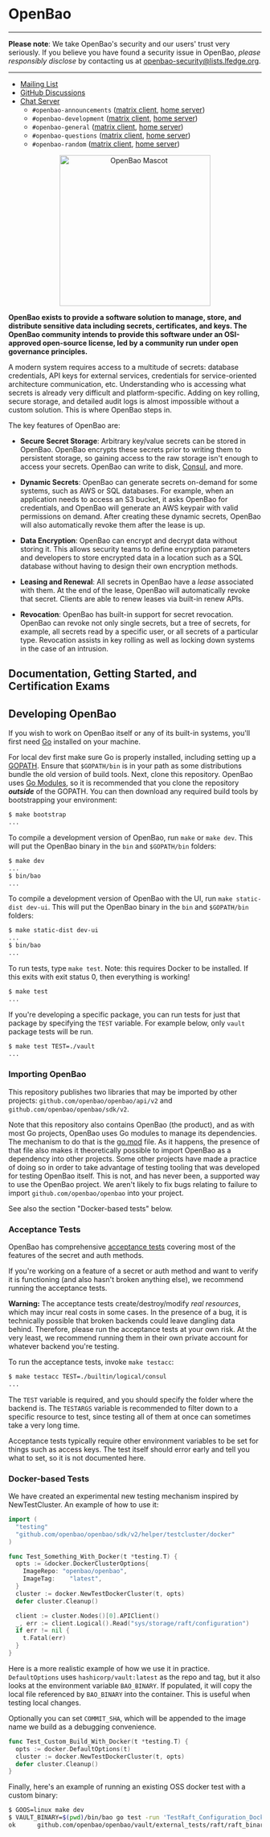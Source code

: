 # OpenBao

----

**Please note**: We take OpenBao's security and our users' trust very seriously. If you believe you have found a security issue in OpenBao, _please responsibly disclose_ by contacting us at [openbao-security@lists.lfedge.org](mailto:openbao-security@lists.lfedge.org).

----

<!-- -	Website: https://www.openbao.org -->
- [Mailing List](https://lists.lfedge.org/g/openbao)
- [GitHub Discussions](https://github.com/openbao/openbao/discussions)
- [Chat Server](https://chat.lfx.linuxfoundation.org/)
  - `#openbao-announcements` ([matrix client](https://matrix.to/#/#openbao-announcements:chat.lfx.linuxfoundation.org), [home server](https://chat.lfx.linuxfoundation.org/#/room/#openbao-announcements:chat.lfx.linuxfoundation.org))
  - `#openbao-development` ([matrix client](https://matrix.to/#/#openbao-development:chat.lfx.linuxfoundation.org), [home server](https://chat.lfx.linuxfoundation.org/#/room/#openbao-development:chat.lfx.linuxfoundation.org))
  - `#openbao-general` ([matrix client](https://matrix.to/#/#openbao-general:chat.lfx.linuxfoundation.org), [home server](https://chat.lfx.linuxfoundation.org/#/room/#openbao-general:chat.lfx.linuxfoundation.org))
  - `#openbao-questions` ([matrix client](https://matrix.to/#/#openbao-questions:chat.lfx.linuxfoundation.org), [home server](https://chat.lfx.linuxfoundation.org/#/room/#openbao-questions:chat.lfx.linuxfoundation.org))
  - `#openbao-random` ([matrix client](https://matrix.to/#/#openbao-random:chat.lfx.linuxfoundation.org), [home server](https://chat.lfx.linuxfoundation.org/#/room/#openbao-random:chat.lfx.linuxfoundation.org))

<p align="center">
  <img width="300" alt="OpenBao Mascot" src="https://raw.githubusercontent.com/openbao/artwork/main/color/openbao-color.svg">
</p>

**OpenBao exists to provide a software solution to manage, store, and distribute sensitive data including secrets, certificates, and keys. The OpenBao community intends to provide this software under an OSI-approved open-source license, led by a community run under open governance principles.**

A modern system requires access to a multitude of secrets: database credentials, API keys for external services, credentials for service-oriented architecture communication, etc. Understanding who is accessing what secrets is already very difficult and platform-specific. Adding on key rolling, secure storage, and detailed audit logs is almost impossible without a custom solution. This is where OpenBao steps in.

The key features of OpenBao are:

* **Secure Secret Storage**: Arbitrary key/value secrets can be stored
  in OpenBao. OpenBao encrypts these secrets prior to writing them to persistent
  storage, so gaining access to the raw storage isn't enough to access
  your secrets. OpenBao can write to disk, [Consul](https://www.consul.io),
  and more.

* **Dynamic Secrets**: OpenBao can generate secrets on-demand for some
  systems, such as AWS or SQL databases. For example, when an application
  needs to access an S3 bucket, it asks OpenBao for credentials, and OpenBao
  will generate an AWS keypair with valid permissions on demand. After
  creating these dynamic secrets, OpenBao will also automatically revoke them
  after the lease is up.

* **Data Encryption**: OpenBao can encrypt and decrypt data without storing
  it. This allows security teams to define encryption parameters and
  developers to store encrypted data in a location such as a SQL database without
  having to design their own encryption methods.

* **Leasing and Renewal**: All secrets in OpenBao have a _lease_ associated
  with them. At the end of the lease, OpenBao will automatically revoke that
  secret. Clients are able to renew leases via built-in renew APIs.

* **Revocation**: OpenBao has built-in support for secret revocation. OpenBao
  can revoke not only single secrets, but a tree of secrets, for example,
  all secrets read by a specific user, or all secrets of a particular type.
  Revocation assists in key rolling as well as locking down systems in the
  case of an intrusion.

Documentation, Getting Started, and Certification Exams
-------------------------------

<!-- Documentation is available on the [OpenBao website](https://www.openbao.org/docs/). -->

Developing OpenBao
--------------------

If you wish to work on OpenBao itself or any of its built-in systems, you'll
first need [Go](https://www.golang.org) installed on your machine.

For local dev first make sure Go is properly installed, including setting up a
[GOPATH](https://golang.org/doc/code.html#GOPATH). Ensure that `$GOPATH/bin` is in
your path as some distributions bundle the old version of build tools. Next, clone this
repository. OpenBao uses [Go Modules](https://github.com/golang/go/wiki/Modules),
so it is recommended that you clone the repository ***outside*** of the GOPATH.
You can then download any required build tools by bootstrapping your environment:

```sh
$ make bootstrap
...
```

To compile a development version of OpenBao, run `make` or `make dev`. This will
put the OpenBao binary in the `bin` and `$GOPATH/bin` folders:

```sh
$ make dev
...
$ bin/bao
...
```

To compile a development version of OpenBao with the UI, run `make static-dist dev-ui`. This will
put the OpenBao binary in the `bin` and `$GOPATH/bin` folders:

```sh
$ make static-dist dev-ui
...
$ bin/bao
...
```

To run tests, type `make test`. Note: this requires Docker to be installed. If
this exits with exit status 0, then everything is working!

```sh
$ make test
...
```

If you're developing a specific package, you can run tests for just that
package by specifying the `TEST` variable. For example below, only
`vault` package tests will be run.

```sh
$ make test TEST=./vault
...
```

### Importing OpenBao

This repository publishes two libraries that may be imported by other projects:
`github.com/openbao/openbao/api/v2` and `github.com/openbao/openbao/sdk/v2`.

Note that this repository also contains OpenBao (the product), and as with most Go
projects, OpenBao uses Go modules to manage its dependencies. The mechanism to do
that is the [go.mod](./go.mod) file. As it happens, the presence of that file
also makes it theoretically possible to import OpenBao as a dependency into other
projects. Some other projects have made a practice of doing so in order to take
advantage of testing tooling that was developed for testing OpenBao itself. This
is not, and has never been, a supported way to use the OpenBao project. We aren't
likely to fix bugs relating to failure to import `github.com/openbao/openbao`
into your project.

See also the section "Docker-based tests" below.

### Acceptance Tests

OpenBao has comprehensive [acceptance tests](https://en.wikipedia.org/wiki/Acceptance_testing)
covering most of the features of the secret and auth methods.

If you're working on a feature of a secret or auth method and want to
verify it is functioning (and also hasn't broken anything else), we recommend
running the acceptance tests.

**Warning:** The acceptance tests create/destroy/modify *real resources*, which
may incur real costs in some cases. In the presence of a bug, it is technically
possible that broken backends could leave dangling data behind. Therefore,
please run the acceptance tests at your own risk. At the very least,
we recommend running them in their own private account for whatever backend
you're testing.

To run the acceptance tests, invoke `make testacc`:

```sh
$ make testacc TEST=./builtin/logical/consul
...
```

The `TEST` variable is required, and you should specify the folder where the
backend is. The `TESTARGS` variable is recommended to filter down to a specific
resource to test, since testing all of them at once can sometimes take a very
long time.

Acceptance tests typically require other environment variables to be set for
things such as access keys. The test itself should error early and tell
you what to set, so it is not documented here.

### Docker-based Tests

We have created an experimental new testing mechanism inspired by NewTestCluster.
An example of how to use it:

```go
import (
  "testing"
  "github.com/openbao/openbao/sdk/v2/helper/testcluster/docker"
)

func Test_Something_With_Docker(t *testing.T) {
  opts := &docker.DockerClusterOptions{
    ImageRepo: "openbao/openbao",
    ImageTag:    "latest",
  }
  cluster := docker.NewTestDockerCluster(t, opts)
  defer cluster.Cleanup()

  client := cluster.Nodes()[0].APIClient()
  _, err := client.Logical().Read("sys/storage/raft/configuration")
  if err != nil {
    t.Fatal(err)
  }
}
```

Here is a more realistic example of how we use it in practice.  `DefaultOptions` uses
`hashicorp/vault:latest` as the repo and tag, but it also looks at the environment
variable `BAO_BINARY`. If populated, it will copy the local file referenced by
`BAO_BINARY` into the container. This is useful when testing local changes.

Optionally you can set `COMMIT_SHA`, which will be appended to the image name we
build as a debugging convenience.

```go
func Test_Custom_Build_With_Docker(t *testing.T) {
  opts := docker.DefaultOptions(t)
  cluster := docker.NewTestDockerCluster(t, opts)
  defer cluster.Cleanup()
}
```

Finally, here's an example of running an existing OSS docker test with a custom binary:

```bash
$ GOOS=linux make dev
$ VAULT_BINARY=$(pwd)/bin/bao go test -run 'TestRaft_Configuration_Docker' ./vault/external_tests/raft/raft_binary
ok      github.com/openbao/openbao/vault/external_tests/raft/raft_binary        20.960s
```
